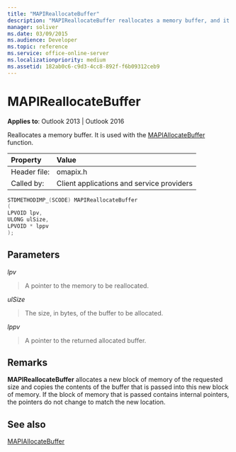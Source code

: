 ```yaml
---
title: "MAPIReallocateBuffer"
description: "MAPIReallocateBuffer reallocates a memory buffer, and it is used with the MAPIAllocateBuffer function."
manager: soliver
ms.date: 03/09/2015
ms.audience: Developer
ms.topic: reference
ms.service: office-online-server
ms.localizationpriority: medium
ms.assetid: 182ab0c6-c9d3-4cc8-892f-f6b09312ceb9
---
```


# MAPIReallocateBuffer

  
  
**Applies to**: Outlook 2013 | Outlook 2016 
  
Reallocates a memory buffer. It is used with the [MAPIAllocateBuffer](mapiallocatebuffer.md) function. 
  
|Property|Value|
|:-----|:-----|
|Header file:  <br/> |omapix.h  <br/> |
|Called by:  <br/> |Client applications and service providers  <br/> |
   
```cpp
STDMETHODIMP_(SCODE) MAPIReallocateBuffer
(
LPVOID lpv, 
ULONG ulSize, 
LPVOID * lppv
);
```

## Parameters

 _lpv_
  
> A pointer to the memory to be reallocated.
    
 _ulSize_
  
> The size, in bytes, of the buffer to be allocated.
    
 _lppv_
  
> A pointer to the returned allocated buffer.
    
## Remarks

 **MAPIReallocateBuffer** allocates a new block of memory of the requested size and copies the contents of the buffer that is passed into this new block of memory. If the block of memory that is passed contains internal pointers, the pointers do not change to match the new location. 
  
## See also



[MAPIAllocateBuffer](mapiallocatebuffer.md)

